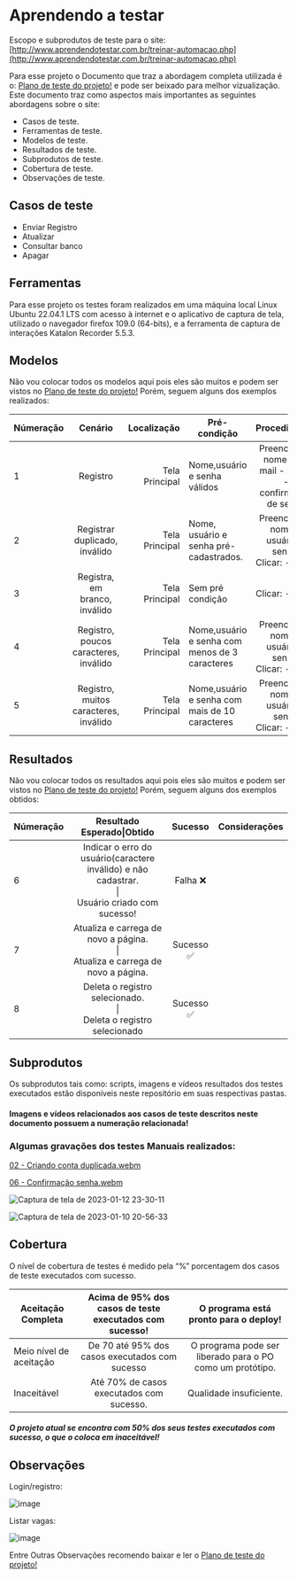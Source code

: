 # Aprendendo a testar
Escopo e subprodutos de teste para o site: [http://www.aprendendotestar.com.br/treinar-automacao.php](http://www.aprendendotestar.com.br/treinar-automacao.php)

Para esse projeto o Documento que traz a abordagem completa utilizada é o: [Plano de teste do projeto!] e pode ser beixado para melhor vizualização.
Este documento traz como aspectos mais importantes as seguintes abordagens sobre o site:


* Casos de teste. 
* Ferramentas de teste. 
* Modelos de teste. 
* Resultados de teste. 
* Subprodutos de teste. 
* Cobertura de teste. 
* Observações de teste. 

## Casos de teste

* Enviar Registro
* Atualizar
* Consultar banco
* Apagar


## Ferramentas

Para esse projeto os testes foram realizados em uma máquina local Linux Ubuntu 22.04.1 LTS com acesso à internet e o aplicativo de captura de tela, utilizado o navegador firefox 109.0 (64-bits), e a ferramenta de captura de interações Katalon Recorder 5.5.3.

## Modelos

Não vou colocar todos os modelos aqui pois eles são muitos e podem ser vistos no [Plano de teste do projeto!]
Porém, seguem alguns dos exemplos realizados:


| Númeração | Cenário | Localização | Pré-condição | Procedimento | Resultado esperado:
| ------------- |:-------------:| -----:| ------------- |:-------------:| -----:|
| 1 | Registro | Tela Principal | Nome,usuário e senha válidos | Preencher: - nome - e-mail - senha - confirmação de senha|Usuário criado com sucesso!. |
|2  | Registrar duplicado, inválido| Tela Principal | Nome, usuário e senha pré-cadastrados. | Preencher: - nome - usuário - senha. <br/> Clicar: -enviar | Falha no cadastro. |
|3 | Registra, em branco, inválido | Tela Principal | Sem pré condição | Clicar: -enviar | Indicar o erro do usuário(campo em branco) e não cadastrar. |
|4 | Registro, poucos caracteres, inválido | Tela Principal | Nome,usuário e senha com menos de 3 caracteres | Preencher: - nome - usuário - senha. <br/> Clicar: -enviar | Indicar o erro do usuário(poucos caracteres) e não cadastrar. |
|5 | Registro, muitos caracteres, inválido | Tela Principal | Nome,usuário e senha com mais de 10 caracteres | Preencher: - nome - usuário - senha  <br/> Clicar: -enviar | Indicar o erro do usuário(excedeu caracteres) e não cadastrar. |


## Resultados

Não vou colocar todos os resultados aqui pois eles são muitos e podem ser vistos no [Plano de teste do projeto!]
Porém, seguem alguns dos exemplos obtidos:


|Númeração|Resultado <br/> Esperado\|Obtido|  Sucesso  |Considerações|
| ------------- |:----------------:|:--------:| ------------- |
|6|Indicar o erro do usuário(caractere inválido) e não cadastrar. <br/> \| <br/> Usuário criado com sucesso!|Falha ❌|
|7|Atualiza e carrega de novo a página. <br/> \| <br/> Atualiza e carrega de novo a página. | Sucesso ✅|
|8|Deleta o registro selecionado. <br/> \| <br/> Deleta o registro selecionado |Sucesso ✅|


## Subprodutos
Os subprodutos tais como: scripts, imagens e vídeos resultados dos testes executados estão disponíveis neste repositório em suas respectivas pastas.
#### Imagens e vídeos relacionados aos casos de teste descritos neste documento possuem a numeração relacionada!


### Algumas gravações dos testes Manuais realizados:
[02 - Criando conta duplicada.webm](https://user-images.githubusercontent.com/34687381/214885975-32e7e618-dc83-4f35-9f9f-b03b92412908.webm)

[06 - Confirmação senha.webm](https://user-images.githubusercontent.com/34687381/214886017-63099083-fbf8-4f3d-a634-61fd4cdc72a1.webm)

![Captura de tela de 2023-01-12 23-30-11](https://user-images.githubusercontent.com/34687381/214886224-f6273a2b-f0bf-470c-934e-620e7751989c.png)

![Captura de tela de 2023-01-10 20-56-33](https://user-images.githubusercontent.com/34687381/214886313-8de6804b-619d-4398-a531-29f4765d0e17.png)

## Cobertura

O nível de cobertura de testes é medido pela “%” porcentagem dos casos de teste executados com sucesso.

|Aceitação Completa |Acima de 95% dos casos de teste executados com sucesso!|O programa está pronto para o deploy!|
| ------------- |:----------------:|:--------:|
|Meio nível de aceitação|De 70 até 95% dos casos executados com sucesso|O programa pode ser liberado para o PO como um protótipo.|
|Inaceitável|Até 70% de casos executados com sucesso.|Qualidade insuficiente.|

##### O projeto atual se encontra com 50% dos seus testes executados com sucesso, o que o coloca em inaceitável!

## Observações

Login/registro:

![image](https://user-images.githubusercontent.com/34687381/214888268-6372d25f-6540-4144-a1ac-137dfcc60b28.png)


Listar vagas:

![image](https://user-images.githubusercontent.com/34687381/214888447-9c43e150-d197-4eb1-b058-834e2a04996c.png)

Entre Outras Observações recomendo baixar e ler o [Plano de teste do projeto!]


<br/> 

[//]: <> (Links)

[Plano de teste do projeto!]: https://github.com/lucas-dejard/Vagas-TI/blob/main/Escopo%20-%20Vagas%20TI!.docx
